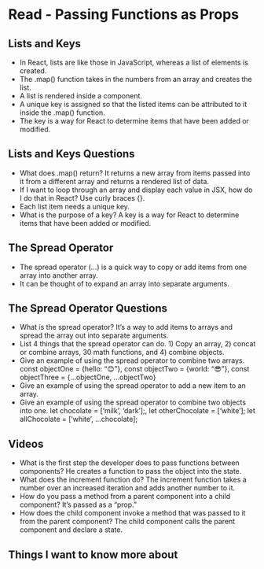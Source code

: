 # Read - Passing Functions as Props

## Lists and Keys

- In React, lists are like those in JavaScript, whereas a list of elements is created.
- The .map() function takes in the numbers from an array and creates the list.
- A list is rendered inside a component.
- A unique key is assigned so that the listed items can be attributed to it inside the .map() function.
- The key is a way for React to determine items that have been added or modified.

## Lists and Keys Questions

- What does .map() return? It returns a new array from items passed into it from a different array and returns a rendered list of data.
- If I want to loop through an array and display each value in JSX, how do I do that in React? Use curly braces {}.
- Each list item needs a unique key.
- What is the purpose of a key? A key is a way for React to determine items that have been added or modified.

## The Spread Operator

- The spread operator (…) is a quick way to copy or add items from one array into another array.
- It can be thought of to expand an array into separate arguments.

## The Spread Operator Questions

- What is the spread operator? It’s a way to add items to arrays and spread the array out into separate arguments.
- List 4 things that the spread operator can do. 1) Copy an array, 2) concat or combine arrays, 30 math functions, and 4) combine objects.
- Give an example of using the spread operator to combine two arrays. const objectOne = {hello: “😊”}, const objectTwo = {world: “😎”}, const objectThree = {…objectOne, …objectTwo}
- Give an example of using the spread operator to add a new item to an array.  
- Give an example of using the spread operator to combine two objects into one. let chocolate = [‘milk’, ‘dark’];, let otherChocolate = [‘white’]; let allChocolate = [‘white’, …chocolate];

## Videos

- What is the first step the developer does to pass functions between components? He creates a function to pass the object into the state.
- What does the increment function do? The increment function takes a number over an increased iteration and adds another number to it.
- How do you pass a method from a parent component into a child component? It’s passed as a “prop.”
- How does the child component invoke a method that was passed to it from the parent component? The child component calls the parent component and declare a state.

## Things I want to know more about

